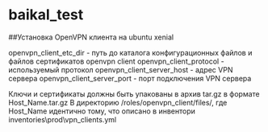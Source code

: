 # baikal_test
##Установка OpenVPN клиента на ubuntu xenial

openvpn_client_etc_dir - путь до каталога конфигурационных файлов и файлов сертификатов  openvpn client
openvpn_client_protocol - используемый протокол
openvpn_client_server_host - адрес  VPN сервера
openvpn_client_server_port - порт подключения VPN сервера

Ключи и сертификаты должны быть упакованы в архив tar.gz в формате Host_Name.tar.gz В директорию /roles/openvpn_client/files/, где Host_Name идентично тому, что описано в инвентори inventories\prod\vpn_clients.yml


